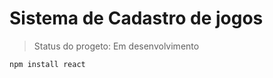 <h1>Sistema de Cadastro de jogos</h1>

> Status do progeto: Em desenvolvimento

```
npm install react
```
